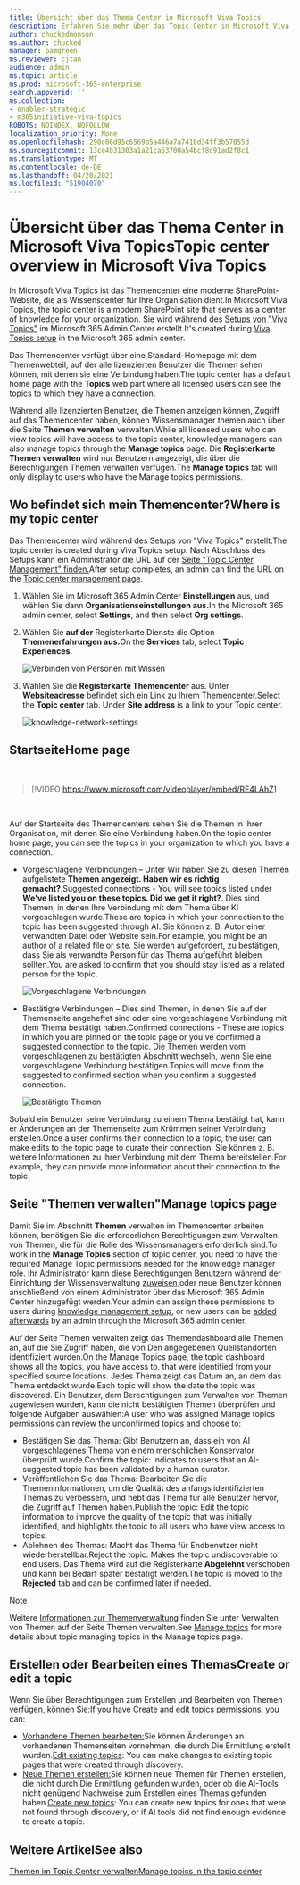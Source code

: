 ```yaml
---
title: Übersicht über das Thema Center in Microsoft Viva Topics
description: Erfahren Sie mehr über das Topic Center in Microsoft Viva Topics.
author: chuckedmonson
ms.author: chucked
manager: pamgreen
ms.reviewer: cjtan
audience: admin
ms.topic: article
ms.prod: microsoft-365-enterprise
search.appverid: ''
ms.collection:
- enabler-strategic
- m365initiative-viva-topics
ROBOTS: NOINDEX, NOFOLLOW
localization_priority: None
ms.openlocfilehash: 290c06d95c6569b5a446a7a7410d34ff3b57055d
ms.sourcegitcommit: 13ce4b31303a1a21ca53700a54bcf8d91ad2f8c1
ms.translationtype: MT
ms.contentlocale: de-DE
ms.lasthandoff: 04/20/2021
ms.locfileid: "51904070"
---
```

# <a name="topic-center-overview-in-microsoft-viva-topics"></a><span data-ttu-id="ef728-103">Übersicht über das Thema Center in Microsoft Viva Topics</span><span class="sxs-lookup"><span data-stu-id="ef728-103">Topic center overview in Microsoft Viva Topics</span></span>


<span data-ttu-id="ef728-104">In Microsoft Viva Topics ist das Themencenter eine moderne SharePoint-Website, die als Wissenscenter für Ihre Organisation dient.</span><span class="sxs-lookup"><span data-stu-id="ef728-104">In Microsoft Viva Topics, the topic center is a modern SharePoint site that serves as a center of knowledge for your organization.</span></span> <span data-ttu-id="ef728-105">Sie wird während des [Setups von "Viva Topics"](set-up-topic-experiences.md) im Microsoft 365 Admin Center erstellt.</span><span class="sxs-lookup"><span data-stu-id="ef728-105">It's created during [Viva Topics setup](set-up-topic-experiences.md) in the Microsoft 365 admin center.</span></span>

<span data-ttu-id="ef728-106">Das Themencenter verfügt über eine  Standard-Homepage mit dem Themenwebteil, auf der alle lizenzierten Benutzer die Themen sehen können, mit denen sie eine Verbindung haben.</span><span class="sxs-lookup"><span data-stu-id="ef728-106">The topic center has a default home page with the **Topics** web part where all licensed users can see the topics to which they have a connection.</span></span> 

<span data-ttu-id="ef728-107">Während alle lizenzierten Benutzer, die Themen anzeigen können, Zugriff auf das Themencenter haben, können Wissensmanager themen auch über die Seite **Themen verwalten** verwalten.</span><span class="sxs-lookup"><span data-stu-id="ef728-107">While all licensed users who can view topics will have access to the topic center, knowledge managers can also manage topics through the **Manage topics** page.</span></span> <span data-ttu-id="ef728-108">Die **Registerkarte Themen verwalten** wird nur Benutzern angezeigt, die über die Berechtigungen Themen verwalten verfügen.</span><span class="sxs-lookup"><span data-stu-id="ef728-108">The **Manage topics** tab will only display to users who have the Manage topics permissions.</span></span> 

## <a name="where-is-my-topic-center"></a><span data-ttu-id="ef728-109">Wo befindet sich mein Themencenter?</span><span class="sxs-lookup"><span data-stu-id="ef728-109">Where is my topic center</span></span>

<span data-ttu-id="ef728-110">Das Themencenter wird während des Setups von "Viva Topics" erstellt.</span><span class="sxs-lookup"><span data-stu-id="ef728-110">The topic center is created during Viva Topics setup.</span></span> <span data-ttu-id="ef728-111">Nach Abschluss des Setups kann ein Administrator die URL auf der [Seite "Topic Center Management" finden.](./topic-experiences-administration.md#to-access-topics-management-settings)</span><span class="sxs-lookup"><span data-stu-id="ef728-111">After setup completes, an admin can find the URL on the [Topic center management page](./topic-experiences-administration.md#to-access-topics-management-settings).</span></span>


1. <span data-ttu-id="ef728-112">Wählen Sie im Microsoft 365 Admin Center **Einstellungen** aus, und wählen Sie dann **Organisationseinstellungen aus.**</span><span class="sxs-lookup"><span data-stu-id="ef728-112">In the Microsoft 365 admin center, select **Settings**, and then select **Org settings**.</span></span>
2. <span data-ttu-id="ef728-113">Wählen Sie **auf der** Registerkarte Dienste die Option **Themenerfahrungen aus.**</span><span class="sxs-lookup"><span data-stu-id="ef728-113">On the **Services** tab, select **Topic Experiences**.</span></span>

    ![Verbinden von Personen mit Wissen](../media/admin-org-knowledge-options-completed.png) </br>

3. <span data-ttu-id="ef728-115">Wählen Sie die **Registerkarte Themencenter** aus. Unter **Websiteadresse** befindet sich ein Link zu Ihrem Themencenter.</span><span class="sxs-lookup"><span data-stu-id="ef728-115">Select the **Topic center** tab. Under **Site address** is a link to your Topic center.</span></span>

    ![knowledge-network-settings](../media/knowledge-network-settings-topic-center.png) </br>



## <a name="home-page"></a><span data-ttu-id="ef728-117">Startseite</span><span class="sxs-lookup"><span data-stu-id="ef728-117">Home page</span></span>

</br>

> [!VIDEO https://www.microsoft.com/videoplayer/embed/RE4LAhZ]  

</br>


<span data-ttu-id="ef728-118">Auf der Startseite des Themencenters sehen Sie die Themen in Ihrer Organisation, mit denen Sie eine Verbindung haben.</span><span class="sxs-lookup"><span data-stu-id="ef728-118">On the topic center home page, you can see the topics in your organization to which you have a connection.</span></span>

- <span data-ttu-id="ef728-119">Vorgeschlagene Verbindungen – Unter Wir haben Sie zu diesen Themen aufgelistete **Themen angezeigt. Haben wir es richtig gemacht?**.</span><span class="sxs-lookup"><span data-stu-id="ef728-119">Suggested connections - You will see topics listed under **We've listed you on these topics. Did we get it right?**.</span></span> <span data-ttu-id="ef728-120">Dies sind Themen, in denen Ihre Verbindung mit dem Thema über KI vorgeschlagen wurde.</span><span class="sxs-lookup"><span data-stu-id="ef728-120">These are topics in which your connection to the topic has been suggested through AI.</span></span> <span data-ttu-id="ef728-121">Sie können z. B. Autor einer verwandten Datei oder Website sein.</span><span class="sxs-lookup"><span data-stu-id="ef728-121">For example, you might be an author of a related file or site.</span></span> <span data-ttu-id="ef728-122">Sie werden aufgefordert, zu bestätigen, dass Sie als verwandte Person für das Thema aufgeführt bleiben sollten.</span><span class="sxs-lookup"><span data-stu-id="ef728-122">You are asked to confirm that you should stay listed as a related person for the topic.</span></span>

   ![Vorgeschlagene Verbindungen](../media/knowledge-management/my-topics.png) </br>
 
- <span data-ttu-id="ef728-124">Bestätigte Verbindungen – Dies sind Themen, in denen Sie auf der Themenseite angeheftet sind oder eine vorgeschlagene Verbindung mit dem Thema bestätigt haben.</span><span class="sxs-lookup"><span data-stu-id="ef728-124">Confirmed connections - These are topics in which you are pinned on the topic page or you've confirmed a suggested connection to the topic.</span></span> <span data-ttu-id="ef728-125">Die Themen werden vom vorgeschlagenen zu bestätigten Abschnitt wechseln, wenn Sie eine vorgeschlagene Verbindung bestätigen.</span><span class="sxs-lookup"><span data-stu-id="ef728-125">Topics will move from the suggested to confirmed section when you confirm a suggested connection.</span></span>
 
   ![Bestätigte Themen](../media/knowledge-management/my-topics-confirmed.png) </br>

<span data-ttu-id="ef728-127">Sobald ein Benutzer seine Verbindung zu einem Thema bestätigt hat, kann er Änderungen an der Themenseite zum Krümmen seiner Verbindung erstellen.</span><span class="sxs-lookup"><span data-stu-id="ef728-127">Once a user confirms their connection to a topic, the user can make edits to the topic page to curate their connection.</span></span> <span data-ttu-id="ef728-128">Sie können z. B. weitere Informationen zu ihrer Verbindung mit dem Thema bereitstellen.</span><span class="sxs-lookup"><span data-stu-id="ef728-128">For example, they can provide more information about their connection to the topic.</span></span>


## <a name="manage-topics-page"></a><span data-ttu-id="ef728-129">Seite "Themen verwalten"</span><span class="sxs-lookup"><span data-stu-id="ef728-129">Manage topics page</span></span>

<span data-ttu-id="ef728-130">Damit Sie im Abschnitt **Themen** verwalten im Themencenter arbeiten können, benötigen Sie die erforderlichen Berechtigungen zum Verwalten von Themen, die für die Rolle des Wissensmanagers erforderlich sind.</span><span class="sxs-lookup"><span data-stu-id="ef728-130">To work in the **Manage Topics** section of topic center, you need to have the required Manage Topic permissions needed for the knowledge manager role.</span></span> <span data-ttu-id="ef728-131">Ihr Administrator kann diese Berechtigungen Benutzern während der Einrichtung [](topic-experiences-knowledge-rules.md) der Wissensverwaltung [zuweisen,](set-up-topic-experiences.md)oder neue Benutzer können anschließend von einem Administrator über das Microsoft 365 Admin Center hinzugefügt werden.</span><span class="sxs-lookup"><span data-stu-id="ef728-131">Your admin can assign these permissions to users during [knowledge management setup](set-up-topic-experiences.md), or new users can be [added afterwards](topic-experiences-knowledge-rules.md) by an admin through the Microsoft 365 admin center.</span></span>

<span data-ttu-id="ef728-132">Auf der Seite Themen verwalten zeigt das Themendashboard alle Themen an, auf die Sie Zugriff haben, die von Den angegebenen Quellstandorten identifiziert wurden.</span><span class="sxs-lookup"><span data-stu-id="ef728-132">On the Manage Topics page, the topic dashboard shows all the topics, you have access to, that were identified from your specified source locations.</span></span> <span data-ttu-id="ef728-133">Jedes Thema zeigt das Datum an, an dem das Thema entdeckt wurde.</span><span class="sxs-lookup"><span data-stu-id="ef728-133">Each topic will show the date the topic was discovered.</span></span> <span data-ttu-id="ef728-134">Ein Benutzer, dem Berechtigungen zum Verwalten von Themen zugewiesen wurden, kann die nicht bestätigten Themen überprüfen und folgende Aufgaben auswählen:</span><span class="sxs-lookup"><span data-stu-id="ef728-134">A user who was assigned Manage topics permissions can review the unconfirmed topics and choose to:</span></span>
- <span data-ttu-id="ef728-135">Bestätigen Sie das Thema: Gibt Benutzern an, dass ein von AI vorgeschlagenes Thema von einem menschlichen Konservator überprüft wurde.</span><span class="sxs-lookup"><span data-stu-id="ef728-135">Confirm the topic: Indicates to users that an AI-suggested topic has been validated by a human curator.</span></span> 
- <span data-ttu-id="ef728-136">Veröffentlichen Sie das Thema: Bearbeiten Sie die Themeninformationen, um die Qualität des anfangs identifizierten Themas zu verbessern, und hebt das Thema für alle Benutzer hervor, die Zugriff auf Themen haben.</span><span class="sxs-lookup"><span data-stu-id="ef728-136">Publish the topic: Edit the topic information to improve the quality of the topic that was initially identified, and highlights the topic to all users who have view access to topics.</span></span> 
- <span data-ttu-id="ef728-137">Ablehnen des Themas: Macht das Thema für Endbenutzer nicht wiederherstellbar.</span><span class="sxs-lookup"><span data-stu-id="ef728-137">Reject the topic: Makes the topic undiscoverable to end users.</span></span> <span data-ttu-id="ef728-138">Das Thema wird auf die Registerkarte **Abgelehnt** verschoben und kann bei Bedarf später bestätigt werden.</span><span class="sxs-lookup"><span data-stu-id="ef728-138">The topic is moved to the **Rejected** tab and can be confirmed later if needed.</span></span> 

> [!Note] 
> <span data-ttu-id="ef728-139">Weitere [Informationen zur Themenverwaltung](manage-topics.md) finden Sie unter Verwalten von Themen auf der Seite Themen verwalten.</span><span class="sxs-lookup"><span data-stu-id="ef728-139">See [Manage topics](manage-topics.md) for more details about topic managing topics in the Manage topics page.</span></span>

## <a name="create-or-edit-a-topic"></a><span data-ttu-id="ef728-140">Erstellen oder Bearbeiten eines Themas</span><span class="sxs-lookup"><span data-stu-id="ef728-140">Create or edit a topic</span></span>

<span data-ttu-id="ef728-141">Wenn Sie über Berechtigungen zum Erstellen und Bearbeiten von Themen verfügen, können Sie:</span><span class="sxs-lookup"><span data-stu-id="ef728-141">If you have Create and edit topics permissions, you can:</span></span>

- <span data-ttu-id="ef728-142">[Vorhandene Themen bearbeiten:](edit-a-topic.md)Sie können Änderungen an vorhandenen Themenseiten vornehmen, die durch Die Ermittlung erstellt wurden.</span><span class="sxs-lookup"><span data-stu-id="ef728-142">[Edit existing topics](edit-a-topic.md): You can make changes to existing topic pages that were created through discovery.</span></span>
- <span data-ttu-id="ef728-143">[Neue Themen erstellen:](create-a-topic.md)Sie können neue Themen für Themen erstellen, die nicht durch Die Ermittlung gefunden wurden, oder ob die AI-Tools nicht genügend Nachweise zum Erstellen eines Themas gefunden haben.</span><span class="sxs-lookup"><span data-stu-id="ef728-143">[Create new topics](create-a-topic.md): You can create new topics for ones that were not found through discovery, or if AI tools did not find enough evidence to create a topic.</span></span>


## <a name="see-also"></a><span data-ttu-id="ef728-144">Weitere Artikel</span><span class="sxs-lookup"><span data-stu-id="ef728-144">See also</span></span>

[<span data-ttu-id="ef728-145">Themen im Topic Center verwalten</span><span class="sxs-lookup"><span data-stu-id="ef728-145">Manage topics in the topic center</span></span>](manage-topics.md)

